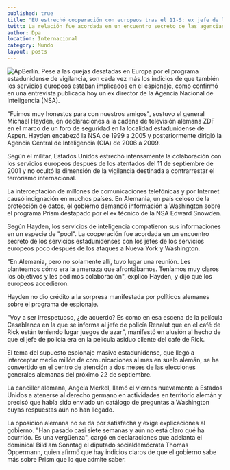 ```yaml
---
published: true
title: "EU estrechó cooperación con europeos tras el 11-S: ex jefe de la NSA"
twitt: La relación fue acordada en un encuentro secreto de las agencias estadunidenses con los jefes de los servicios europeos
author: Dpa
location: Internacional
category: Mundo
layout: posts
---
```


![Ap](http://i.imgur.com/I9OMAvzm.jpg)Berlín. Pese a las quejas desatadas en Europa por el programa estadunidense de vigilancia, son cada vez más los indicios de que también los servicios europeos estaban implicados en el espionaje, como confirmó en una entrevista publicada hoy un ex director de la Agencia Nacional de Inteligencia (NSA).

"Fuimos muy honestos para con nuestros amigos", sostuvo el general Michael Hayden, en declaraciones a la cadena de televisión alemana ZDF en el marco de un foro de seguridad en la localidad estadunidense de Aspen. Hayden encabezó la NSA de 1999 a 2005 y posteriormente dirigió la Agencia Central de Inteligencia (CIA) de 2006 a 2009.

Según el militar, Estados Unidos estrechó intensamente la colaboración con los servicios europeos después de los atentados del 11 de septiembre de 2001 y no ocultó la dimensión de la vigilancia destinada a contrarrestar el terrorismo internacional.

La interceptación de millones de comunicaciones telefónicas y por Internet causó indignación en muchos países. En Alemania, un país celoso de la protección de datos, el gobierno demandó información a Washington sobre el programa Prism destapado por el ex técnico de la NSA Edward Snowden.

Según Hayden, los servicios de inteligencia compatieron sus informaciones en un especie de "pool". La cooperación fue acordada en un encuentro secreto de los servicios estadunidenses con los jefes de los servicios europeos poco después de los ataques a Nueva York y Washington.

"En Alemania, pero no solamente allí, tuvo lugar una reunión. Les planteamos cómo era la amenaza que afrontábamos. Teníamos muy claros los objetivos y les pedimos colaboración", explicó Hayden, y dijo que los europeos accedieron.

Hayden no dio crédito a la sorpresa manifestada por políticos alemanes sobre el programa de espionaje.

"Voy a ser irrespetuoso, ¿de acuerdo? Es como en esa escena de la película Casablanca en la que se informa al jefe de policía Renalut que en el café de Rick están teniendo lugar juegos de azar", manifestó en alusión al hecho de que el jefe de policía era en la película asiduo cliente del café de Rick.

El tema del supuesto espionaje masivo estadunidense, que llegó a interceptar medio millón de comunicaciones al mes en suelo alemán, se ha convertido en el centro de atención a dos meses de las elecciones generales alemanas del próximo 22 de septiembre.

La canciller alemana, Angela Merkel, llamó el viernes nuevamente a Estados Unidos a atenerse al derecho germano en actividades en territorio alemán y precisó que había sido enviado un catálogo de preguntas a Washington cuyas respuestas aún no han llegado.

La oposición alemana no se da por satisfecha y exige explicaciones al gobierno. "Han pasado casi siete semanas y aún no está claro qué ha ocurrido. Es una vergüenza", cargó en declaraciones que adelanta el dominical Bild am Sonntag el diputado socialdemócrata Thomas Oppermann, quien afirmó que hay indicios claros de que el gobierno sabe más sobre Prism que lo que admite saber.
